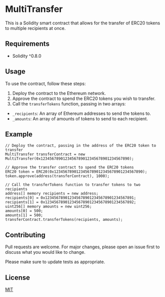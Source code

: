 # MultiTransfer

This is a Solidity smart contract that allows for the transfer of ERC20 tokens to multiple recipients at once.

## Requirements

- Solidity ^0.8.0

## Usage

To use the contract, follow these steps:

1. Deploy the contract to the Ethereum network.
2. Approve the contract to spend the ERC20 tokens you wish to transfer.
3. Call the `transferTokens` function, passing in two arrays:
  - `_recipients`: An array of Ethereum addresses to send the tokens to.
  - `_amounts`: An array of amounts of tokens to send to each recipient.

## Example

```
// Deploy the contract, passing in the address of the ERC20 token to transfer
MultiTransfer transferContract = new MultiTransfer(0x1234567890123456789012345678901234567890);

// Approve the transfer contract to spend the ERC20 tokens
ERC20 token = ERC20(0x1234567890123456789012345678901234567890);
token.approve(address(transferContract), 1000);

// Call the transferTokens function to transfer tokens to two recipients
address[] memory recipients = new address;
recipients[0] = 0x1234567890123456789012345678901234567891;
recipients[1] = 0x1234567890123456789012345678901234567892;
uint256[] memory amounts = new uint256;
amounts[0] = 500;
amounts[1] = 500;
transferContract.transferTokens(recipients, amounts);
```

## Contributing

Pull requests are welcome. For major changes, please open an issue first to discuss what you would like to change.

Please make sure to update tests as appropriate.

## License

[MIT](https://choosealicense.com/licenses/mit/)